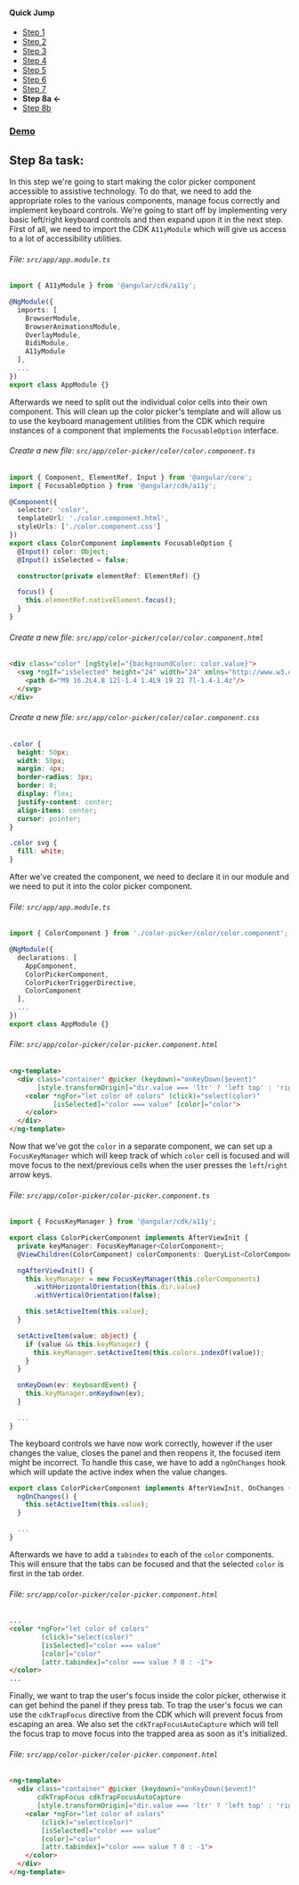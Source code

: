 #### Quick Jump ####
* [Step 1](./STEP_1.md)
* [Step 2](./STEP_2.md)
* [Step 3](./STEP_3.md)
* [Step 4](./STEP_4.md)
* [Step 5](./STEP_5.md)
* [Step 6](./STEP_6.md)
* [Step 7](./STEP_7.md)
* **Step 8a <-**
* [Step 8b](./STEP_8b.md)

### [Demo](https://stackblitz.com/github/EladBezalel/ngconf-cdk-workshop/tree/step-8a)

## Step 8a task:

In this step we're going to start making the color picker component accessible to assistive
technology. To do that, we need to add the appropriate roles to the various components, manage focus
correctly and implement keyboard controls. We're going to start off by implementing very basic
left/right keyboard controls and then expand upon it in the next step. First of all, we need to
import the CDK `A11yModule` which will give us access to a lot of accessibility utilities.

###### File: `src/app/app.module.ts`

```ts
import { A11yModule } from '@angular/cdk/a11y';

@NgModule({
  imports: [
    BrowserModule,
    BrowserAnimationsModule,
    OverlayModule,
    BidiModule,
    A11yModule
  ],
  ...
})
export class AppModule {}
```

Afterwards we need to split out the individual color cells into their own component. This will
clean up the color picker's template and will allow us to use the keyboard management utilities
from the CDK which require instances of a component that implements the `FocusableOption` interface.

###### Create a new file: `src/app/color-picker/color/color.component.ts`

```ts
import { Component, ElementRef, Input } from '@angular/core';
import { FocusableOption } from '@angular/cdk/a11y';

@Component({
  selector: 'color',
  templateUrl: './color.component.html',
  styleUrls: ['./color.component.css']
})
export class ColorComponent implements FocusableOption {
  @Input() color: Object;
  @Input() isSelected = false;

  constructor(private elementRef: ElementRef) {}

  focus() {
    this.elementRef.nativeElement.focus();
  }
}
```

###### Create a new file: `src/app/color-picker/color/color.component.html`

```html
<div class="color" [ngStyle]="{backgroundColor: color.value}">
  <svg *ngIf="isSelected" height="24" width="24" xmlns="http://www.w3.org/2000/svg">
    <path d="M9 16.2L4.8 12l-1.4 1.4L9 19 21 7l-1.4-1.4z"/>
  </svg>
</div>
```

###### Create a new file: `src/app/color-picker/color/color.component.css`

```css
.color {
  height: 50px;
  width: 50px;
  margin: 4px;
  border-radius: 3px;
  border: 0;
  display: flex;
  justify-content: center;
  align-items: center;
  cursor: pointer;
}

.color svg {
  fill: white;
}
```

After we've created the component, we need to declare it in our module and we need to put it
into the color picker component.

###### File: `src/app/app.module.ts`

```ts
import { ColorComponent } from './color-picker/color/color.component';

@NgModule({
  declarations: [
    AppComponent,
    ColorPickerComponent,
    ColorPickerTriggerDirective,
    ColorComponent
  ],
  ...
})
export class AppModule {}
```

###### File: `src/app/color-picker/color-picker.component.html`

```html
<ng-template>
  <div class="container" @picker (keydown)="onKeyDown($event)"
       [style.transformOrigin]="dir.value === 'ltr' ? 'left top' : 'right top'">
    <color *ngFor="let color of colors" (click)="select(color)"
           [isSelected]="color === value" [color]="color">
    </color>
  </div>
</ng-template>
```

Now that we've got the `color` in a separate component, we can set up a `FocusKeyManager` which
will keep track of which `color` cell is focused and will move focus to the next/previous cells
when the user presses the `left`/`right` arrow keys.

###### File: `src/app/color-picker/color-picker.component.ts`

```ts
import { FocusKeyManager } from '@angular/cdk/a11y';

export class ColorPickerComponent implements AfterViewInit {
  private keyManager: FocusKeyManager<ColorComponent>;
  @ViewChildren(ColorComponent) colorComponents: QueryList<ColorComponent>;

  ngAfterViewInit() {
    this.keyManager = new FocusKeyManager(this.colorComponents)
      .withHorizontalOrientation(this.dir.value)
      .withVerticalOrientation(false);

    this.setActiveItem(this.value);
  }

  setActiveItem(value: object) {
    if (value && this.keyManager) {
      this.keyManager.setActiveItem(this.colors.indexOf(value));
    }
  }

  onKeyDown(ev: KeyboardEvent) {
    this.keyManager.onKeydown(ev);
  }

  ...
}
```

The keyboard controls we have now work correctly, however if the user changes the value, closes
the panel and then reopens it, the focused item might be incorrect. To handle this case, we have
to add a `ngOnChanges` hook which will update the active index when the value changes.

```ts
export class ColorPickerComponent implements AfterViewInit, OnChanges {
  ngOnChanges() {
    this.setActiveItem(this.value);
  }

  ...
}
```

Afterwards we have to add a `tabindex` to each of the `color` components. This will ensure that
the tabs can be focused and that the selected `color` is first in the tab order.

###### File: `src/app/color-picker/color-picker.component.html`

```html
...
<color *ngFor="let color of colors"
        (click)="select(color)"
        [isSelected]="color === value"
        [color]="color"
        [attr.tabindex]="color === value ? 0 : -1">
</color>
...
```

Finally, we want to trap the user's focus inside the color picker, otherwise it can get behind the
panel if they press tab. To trap the user's focus we can use the `cdkTrapFocus` directive from the
CDK which will prevent focus from escaping an area. We also set the `cdkTrapFocusAutoCapture` which
will tell the focus trap to move focus into the trapped area as soon as it's initialized.

###### File: `src/app/color-picker/color-picker.component.html`

```html
<ng-template>
  <div class="container" @picker (keydown)="onKeyDown($event)"
       cdkTrapFocus cdkTrapFocusAutoCapture
       [style.transformOrigin]="dir.value === 'ltr' ? 'left top' : 'right top'">
    <color *ngFor="let color of colors"
        (click)="select(color)"
        [isSelected]="color === value"
        [color]="color"
        [attr.tabindex]="color === value ? 0 : -1">
    </color>
  </div>
</ng-template>
```
